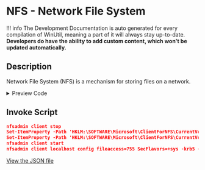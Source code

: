 ﻿# NFS - Network File System


!!! info
     The Development Documentation is auto generated for every compilation of WinUtil, meaning a part of it will always stay up-to-date. **Developers do have the ability to add custom content, which won't be updated automatically.**


## Description

Network File System (NFS) is a mechanism for storing files on a network.

<!-- BEGIN CUSTOM CONTENT -->

<!-- END CUSTOM CONTENT -->

<details>
<summary>Preview Code</summary>

```json
{
    "Content":  "NFS - Network File System",
    "Description":  "Network File System (NFS) is a mechanism for storing files on a network.",
    "category":  "Features",
    "panel":  "1",
    "Order":  "a014_",
    "feature":  [
                    "ServicesForNFS-ClientOnly",
                    "ClientForNFS-Infrastructure",
                    "NFS-Administration"
                ],
    "InvokeScript":  [
                         "nfsadmin client stop",
                         "Set-ItemProperty -Path \u0027HKLM:\\SOFTWARE\\Microsoft\\ClientForNFS\\CurrentVersion\\Default\u0027 -Name \u0027AnonymousUID\u0027 -Type DWord -Value 0",
                         "Set-ItemProperty -Path \u0027HKLM:\\SOFTWARE\\Microsoft\\ClientForNFS\\CurrentVersion\\Default\u0027 -Name \u0027AnonymousGID\u0027 -Type DWord -Value 0",
                         "nfsadmin client start",
                         "nfsadmin client localhost config fileaccess=755 SecFlavors=+sys -krb5 -krb5i"
                     ]
}
```
</details>

## Invoke Script

```json
nfsadmin client stop
Set-ItemProperty -Path 'HKLM:\SOFTWARE\Microsoft\ClientForNFS\CurrentVersion\Default' -Name 'AnonymousUID' -Type DWord -Value 0
Set-ItemProperty -Path 'HKLM:\SOFTWARE\Microsoft\ClientForNFS\CurrentVersion\Default' -Name 'AnonymousGID' -Type DWord -Value 0
nfsadmin client start
nfsadmin client localhost config fileaccess=755 SecFlavors=+sys -krb5 -krb5i

```
<!-- BEGIN SECOND CUSTOM CONTENT -->

<!-- END SECOND CUSTOM CONTENT -->

[View the JSON file](https://github.com/ChrisTitusTech/winutil/tree/main/config/feature.json)

